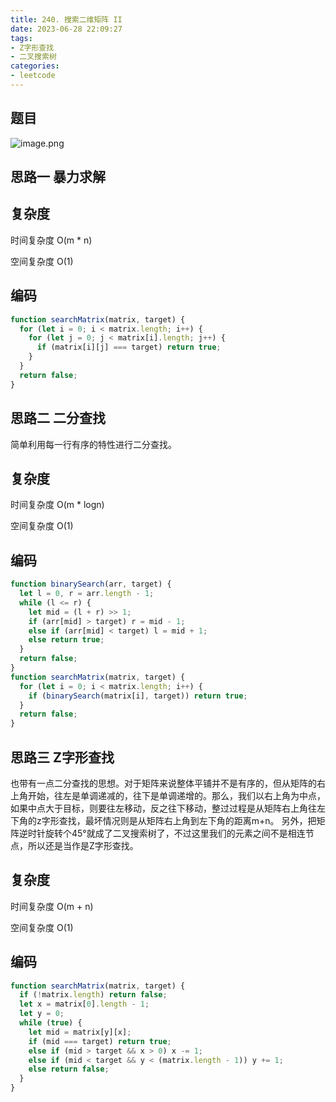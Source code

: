```yaml
---
title: 240. 搜索二维矩阵 II
date: 2023-06-28 22:09:27
tags: 
- Z字形查找
- 二叉搜索树
categories:
- leetcode
---
```

## 题目

![image.png](https://p6-juejin.byteimg.com/tos-cn-i-k3u1fbpfcp/bcaaf42d40094365bb96efeff076e7bf~tplv-k3u1fbpfcp-watermark.image?)

## 思路一 暴力求解

## 复杂度
时间复杂度 O(m * n)

空间复杂度 O(1)

## 编码

```js
function searchMatrix(matrix, target) {
  for (let i = 0; i < matrix.length; i++) {
    for (let j = 0; j < matrix[i].length; j++) {
      if (matrix[i][j] === target) return true;
    }
  }
  return false;
}
```


## 思路二 二分查找
简单利用每一行有序的特性进行二分查找。

## 复杂度
时间复杂度 O(m * logn)

空间复杂度 O(1)

## 编码

```js
function binarySearch(arr, target) {
  let l = 0, r = arr.length - 1;
  while (l <= r) {
    let mid = (l + r) >> 1;
    if (arr[mid] > target) r = mid - 1;
    else if (arr[mid] < target) l = mid + 1;
    else return true;
  }
  return false;
}
function searchMatrix(matrix, target) {
  for (let i = 0; i < matrix.length; i++) {
    if (binarySearch(matrix[i], target)) return true;
  }
  return false;
}
```


## 思路三 Z字形查找
也带有一点二分查找的思想。对于矩阵来说整体平铺并不是有序的，但从矩阵的右上角开始，往左是单调递减的，往下是单调递增的。那么，我们以右上角为中点，如果中点大于目标，则要往左移动，反之往下移动，整过过程是从矩阵右上角往左下角的z字形查找，最坏情况则是从矩阵右上角到左下角的距离m+n。
另外，把矩阵逆时针旋转个45°就成了二叉搜索树了，不过这里我们的元素之间不是相连节点，所以还是当作是Z字形查找。

## 复杂度
时间复杂度 O(m + n)

空间复杂度 O(1)

## 编码

```js
function searchMatrix(matrix, target) {
  if (!matrix.length) return false;
  let x = matrix[0].length - 1;
  let y = 0;
  while (true) {
    let mid = matrix[y][x];
    if (mid === target) return true;
    else if (mid > target && x > 0) x -= 1;
    else if (mid < target && y < (matrix.length - 1)) y += 1;
    else return false;
  }
}
```